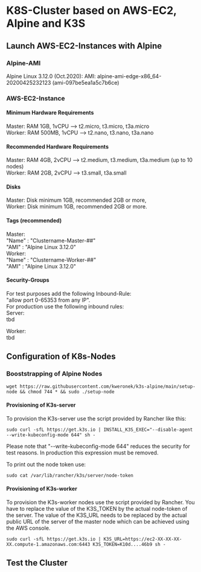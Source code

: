 # K8S-Cluster based on AWS-EC2, Alpine and K3S

## Launch AWS-EC2-Instances with Alpine
### Alpine-AMI
Alpine Linux 3.12.0 (Oct.2020):
AMI: alpine-ami-edge-x86_64-20200425232123 (ami-097be5ea1a5c7b6ce)

### AWS-EC2-Instance
#### Minimum Hardware Requirements
Master: RAM   1GB, 1vCPU --> t2.micro, t3.micro, t3a.micro  
Worker: RAM 500MB, 1vCPU --> t2.nano,  t3.nano,  t3a.nano  

#### Recommended Hardware Requirements
Master: RAM   4GB, 2vCPU --> t2.medium, t3.medium, t3a.medium (up to 10 nodes)  
Worker: RAM   2GB, 2vCPU --> t3.small, t3a.small  

#### Disks
Master: Disk minimum 1GB, recommended 2GB or more,   
Worker: Disk minimum 1GB, recommended 2GB or more.  

#### Tags (recommended)
Master:  
"Name" : "Clustername-Master-##"  
"AMI"  : "Alpine Linux 3.12.0"  
Worker:  
"Name" : "Clustername-Worker-##"  
"AMI"  : "Alpine Linux 3.12.0"  

#### Security-Groups
For test purposes add the following Inbound-Rule:  
"allow port 0-65353 from any IP".  
For production use the following inbound rules:  
Server:   
tbd  

Worker:  
tbd  

## Configuration of K8s-Nodes  
### Booststrapping of Alpine Nodes
```
wget https://raw.githubusercontent.com/kweronek/k3s-alpine/main/setup-node && chmod 744 * && sudo ./setup-node
```
#### Provisioning of K3s-server
To provision the K3s-server use the script provided by Rancher like this:
```
sudo curl -sfL https://get.k3s.io | INSTALL_K3S_EXEC="--disable-agent --write-kubeconfig-mode 644" sh -  
```
Please note that "--write-kubeconfig-mode 644" reduces the security for test reasons. In production this expression must be removed.

To print out the node token use:
```
sudo cat /var/lib/rancher/k3s/server/node-token
```
#### Provisioning of K3s-worker
To provision the K3s-worker nodes use the script provided by Rancher.
You have to replace the value of the K3S_TOKEN by the actual node-token of the server. The value of the K3S_URL needs to be replaced by the actual public URL of the server of the master node which can be achieved using the AWS console.
```
sudo curl -sfL https://get.k3s.io | K3S_URL=https://ec2-XX-XX-XX-XX.compute-1.amazonaws.com:6443 K3S_TOKEN=K10d....46b9 sh -
```

## Test the Cluster
